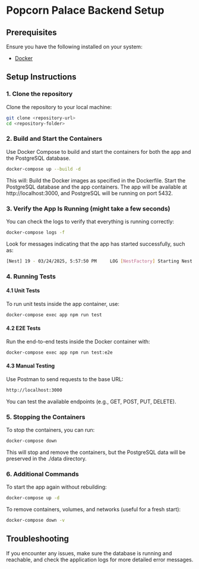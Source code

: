 # Popcorn Palace Backend Setup

## Prerequisites

Ensure you have the following installed on your system:

- [Docker](https://www.docker.com/)

## Setup Instructions

### 1. Clone the repository
Clone the repository to your local machine:

```sh
git clone <repository-url>
cd <repository-folder>
```

### 2. Build and Start the Containers
Use Docker Compose to build and start the containers for both the app and the PostgreSQL database.

```bash
docker-compose up --build -d
```

This will:
Build the Docker images as specified in the Dockerfile.
Start the PostgreSQL database and the app containers.
The app will be available at http://localhost:3000, and PostgreSQL will be running on port 5432.

### 3. Verify the App Is Running (might take a few seconds)
You can check the logs to verify that everything is running correctly:

```bash
docker-compose logs -f
```

Look for messages indicating that the app has started successfully, such as:

```bash
[Nest] 19 - 03/24/2025, 5:57:50 PM     LOG [NestFactory] Starting Nest application...
```

### 4. Running Tests

#### 4.1 Unit Tests
To run unit tests inside the app container, use:

```bash
docker-compose exec app npm run test
```

#### 4.2 E2E Tests
Run the end-to-end tests inside the Docker container with:

```bash
docker-compose exec app npm run test:e2e
```

#### 4.3 Manual Testing
Use Postman to send requests to the base URL:

```bash
http://localhost:3000
```

You can test the available endpoints (e.g., GET, POST, PUT, DELETE).

### 5. Stopping the Containers
To stop the containers, you can run:

```bash
docker-compose down
```

This will stop and remove the containers, but the PostgreSQL data will be preserved in the ./data directory.

### 6. Additional Commands
To start the app again without rebuilding:

```bash
docker-compose up -d
```

To remove containers, volumes, and networks (useful for a fresh start):

```bash
docker-compose down -v
```

## Troubleshooting

If you encounter any issues, make sure the database is running and reachable, and check the application logs for more detailed error messages.
